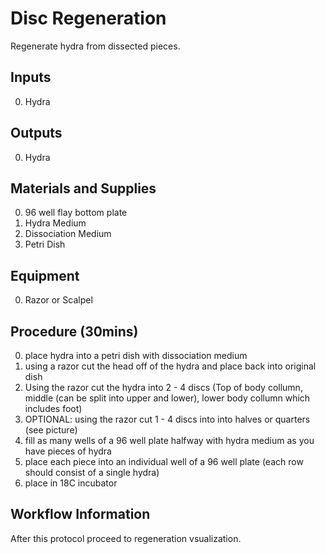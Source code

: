 Disc Regeneration
===
Regenerate hydra from dissected pieces.

Inputs
---
0. Hydra 

Outputs
---
0. Hydra 

Materials and Supplies
---
0. 96 well flay bottom plate
0. Hydra Medium
0. Dissociation Medium
0. Petri Dish

Equipment
---
0. Razor or Scalpel

Procedure (30mins)
---
0. place hydra into a petri dish with dissociation medium 
0. using a razor cut the head off of the hydra and place back into original dish
0. Using the razor cut the hydra into 2 - 4 discs (Top of body collumn, middle (can be split into upper and lower), lower body collumn which includes foot)
0. OPTIONAL: using the razor cut 1 - 4 discs into into halves or quarters (see picture)
0. fill as many wells of a 96 well plate halfway with hydra medium as you have pieces of hydra
0. place each piece into an individual well of a 96 well plate (each row should consist of a single hydra)
0. place in 18C incubator

Workflow Information
---
After this protocol proceed to regeneration vsualization.
